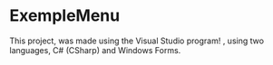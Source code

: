 # ExempleMenu
This project, was made using the Visual Studio program! , using two languages, C# (CSharp) and Windows Forms.
